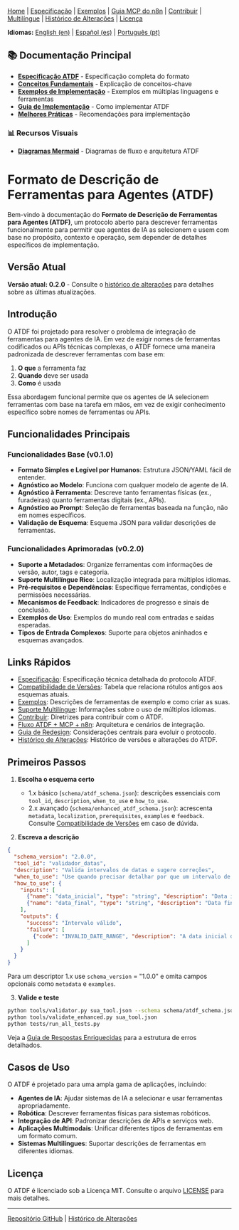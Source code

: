 [Home](index.md) | [Especificação](specification.md) | [Exemplos](examples.md) | [Guia MCP do n8n](n8n_mcp_server_guide.md) | [Contribuir](contributing.md) | [Multilíngue](multilingual.md) | [Histórico de Alterações](changelog.md) | [Licença](license.md)

**Idiomas:** [English (en)](../en/index.md) | [Español (es)](../es/index.md) | [Português (pt)](index.md)

## 📚 Documentação Principal

- **[Especificação ATDF](../docs/ATDF_SPECIFICATION.md)** - Especificação completa do formato
- **[Conceitos Fundamentais](../docs/CONCEPTS.md)** - Explicação de conceitos-chave
- **[Exemplos de Implementação](../docs/examples.md)** - Exemplos em múltiplas linguagens e ferramentas
- **[Guia de Implementação](./IMPLEMENTATION_GUIDE.md)** - Como implementar ATDF
- **[Melhores Práticas](./BEST_PRACTICES.md)** - Recomendações para implementação

### 📊 **Recursos Visuais**
- **[Diagramas Mermaid](../MERMAID_DIAGRAMS.md)** - Diagramas de fluxo e arquitetura ATDF

# Formato de Descrição de Ferramentas para Agentes (ATDF)

Bem-vindo à documentação do **Formato de Descrição de Ferramentas para Agentes (ATDF)**, um protocolo aberto para descrever ferramentas funcionalmente para permitir que agentes de IA as selecionem e usem com base no propósito, contexto e operação, sem depender de detalhes específicos de implementação.

## Versão Atual

**Versão atual: 0.2.0** - Consulte o [histórico de alterações](changelog.md) para detalhes sobre as últimas atualizações.

## Introdução

O ATDF foi projetado para resolver o problema de integração de ferramentas para agentes de IA. Em vez de exigir nomes de ferramentas codificados ou APIs técnicas complexas, o ATDF fornece uma maneira padronizada de descrever ferramentas com base em:

1.  **O que** a ferramenta faz
2.  **Quando** deve ser usada
3.  **Como** é usada

Essa abordagem funcional permite que os agentes de IA selecionem ferramentas com base na tarefa em mãos, em vez de exigir conhecimento específico sobre nomes de ferramentas ou APIs.

## Funcionalidades Principais

### Funcionalidades Base (v0.1.0)
- **Formato Simples e Legível por Humanos**: Estrutura JSON/YAML fácil de entender.
- **Agnóstico ao Modelo**: Funciona com qualquer modelo de agente de IA.
- **Agnóstico à Ferramenta**: Descreve tanto ferramentas físicas (ex., furadeiras) quanto ferramentas digitais (ex., APIs).
- **Agnóstico ao Prompt**: Seleção de ferramentas baseada na função, não em nomes específicos.
- **Validação de Esquema**: Esquema JSON para validar descrições de ferramentas.

### Funcionalidades Aprimoradas (v0.2.0)
- **Suporte a Metadados**: Organize ferramentas com informações de versão, autor, tags e categoria.
- **Suporte Multilíngue Rico**: Localização integrada para múltiplos idiomas.
- **Pré-requisitos e Dependências**: Especifique ferramentas, condições e permissões necessárias.
- **Mecanismos de Feedback**: Indicadores de progresso e sinais de conclusão.
- **Exemplos de Uso**: Exemplos do mundo real com entradas e saídas esperadas.
- **Tipos de Entrada Complexos**: Suporte para objetos aninhados e esquemas avançados.

## Links Rápidos

- [Especificação](specification.md): Especificação técnica detalhada do protocolo ATDF.
- [Compatibilidade de Versões](version_compatibility.md): Tabela que relaciona rótulos antigos aos esquemas atuais.
- [Exemplos](examples.md): Descrições de ferramentas de exemplo e como criar as suas.
- [Suporte Multilíngue](multilingual.md): Informações sobre o uso de múltiplos idiomas.
- [Contribuir](contributing.md): Diretrizes para contribuir com o ATDF.
- [Fluxo ATDF + MCP + n8n](n8n_mcp_fluxo_integracao.md): Arquitetura e cenários de integração.
- [Guia de Redesign](redesign_guidelines.md): Considerações centrais para evoluir o protocolo.
- [Histórico de Alterações](changelog.md): Histórico de versões e alterações do ATDF.

## Primeiros Passos

1. **Escolha o esquema certo**
   - 1.x básico (`schema/atdf_schema.json`): descrições essenciais com `tool_id`, `description`, `when_to_use` e `how_to_use`.
   - 2.x avançado (`schema/enhanced_atdf_schema.json`): acrescenta `metadata`, `localization`, `prerequisites`, `examples` e `feedback`.
   Consulte [Compatibilidade de Versões](version_compatibility.md) em caso de dúvida.

2. **Escreva a descrição**

```json
{
  "schema_version": "2.0.0",
  "tool_id": "validador_datas",
  "description": "Valida intervalos de datas e sugere correções",
  "when_to_use": "Use quando precisar detalhar por que um intervalo de datas é inválido",
  "how_to_use": {
    "inputs": [
      {"name": "data_inicial", "type": "string", "description": "Data inicial ISO 8601", "required": true},
      {"name": "data_final", "type": "string", "description": "Data final ISO 8601", "required": true}
    ],
    "outputs": {
      "success": "Intervalo válido",
      "failure": [
        {"code": "INVALID_DATE_RANGE", "description": "A data inicial deve ser menor que a final"}
      ]
    }
  }
}
```

Para um descriptor 1.x use `schema_version` = "1.0.0" e omita campos opcionais como `metadata` e `examples`.

3. **Valide e teste**

```bash
python tools/validator.py sua_tool.json --schema schema/atdf_schema.json
python tools/validate_enhanced.py sua_tool.json
python tests/run_all_tests.py
```

Veja a [Guia de Respostas Enriquecidas](enriched_responses_guide.md) para a estrutura de erros detalhados.
## Casos de Uso

O ATDF é projetado para uma ampla gama de aplicações, incluindo:

- **Agentes de IA**: Ajudar sistemas de IA a selecionar e usar ferramentas apropriadamente.
- **Robótica**: Descrever ferramentas físicas para sistemas robóticos.
- **Integração de API**: Padronizar descrições de APIs e serviços web.
- **Aplicações Multimodais**: Unificar diferentes tipos de ferramentas em um formato comum.
- **Sistemas Multilíngues**: Suportar descrições de ferramentas em diferentes idiomas.

## Licença

O ATDF é licenciado sob a Licença MIT. Consulte o arquivo [LICENSE](license.md) para mais detalhes.

---

[Repositório GitHub](https://github.com/MauricioPerera/agent-tool-description-format) | [Histórico de Alterações](changelog.md) 
